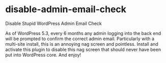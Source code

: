 # disable-admin-email-check
Disable Stupid WordPress Admin Email Check

As of WordPress 5.3, every 6 months any admin logging into the back end will be prompted to confirm the correct admin email.
Particularly with a multi-site install, this is an annoying nag screen and pointless.
Install and activate this plugin to disable this nag screen that should never have been put into WordPress core. And enjoy!

